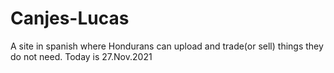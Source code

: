 # Canjes-Lucas
A site in spanish where Hondurans can upload and trade(or sell) things they do not need.
Today is 27.Nov.2021